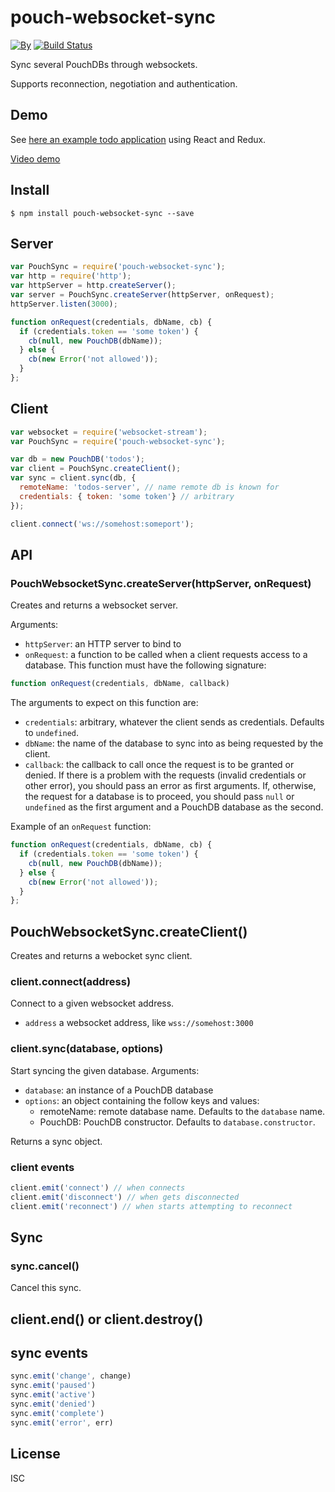 # pouch-websocket-sync

[![By](https://img.shields.io/badge/made%20by-yld!-32bbee.svg?style=flat)](http://yld.io/contact?source=github-pouch-websocket-sync)
[![Build Status](https://secure.travis-ci.org/pgte/pouch-websocket-sync.svg?branch=master)](http://travis-ci.org/pgte/pouch-websocket-sync?branch=master)


Sync several PouchDBs through websockets.

Supports reconnection, negotiation and authentication.

## Demo

See [here an example todo application](https://github.com/pgte/pouch-websocket-sync-example#readme) using React and Redux.

[Video demo](https://www.youtube.com/watch?v=2UOfVFseksw)

## Install

```
$ npm install pouch-websocket-sync --save
```

## Server

```js
var PouchSync = require('pouch-websocket-sync');
var http = require('http');
var httpServer = http.createServer();
var server = PouchSync.createServer(httpServer, onRequest);
httpServer.listen(3000);

function onRequest(credentials, dbName, cb) {
  if (credentials.token == 'some token') {
    cb(null, new PouchDB(dbName));
  } else {
    cb(new Error('not allowed'));
  }
};
```

## Client

```js
var websocket = require('websocket-stream');
var PouchSync = require('pouch-websocket-sync');

var db = new PouchDB('todos');
var client = PouchSync.createClient();
var sync = client.sync(db, {
  remoteName: 'todos-server', // name remote db is known for
  credentials: { token: 'some token'} // arbitrary
});

client.connect('ws://somehost:someport');
```

## API

### PouchWebsocketSync.createServer(httpServer, onRequest)

Creates and returns a websocket server.

Arguments:
* `httpServer`: an HTTP server to bind to
* `onRequest`: a function to be called when a client requests access to a database. This function must have the following signature:

```js
function onRequest(credentials, dbName, callback)
```

The arguments to expect on this function are:
* `credentials`: arbitrary, whatever the client sends as credentials. Defaults to `undefined`.
* `dbName`: the name of the database to sync into as being requested by the client.
* `callback`: the callback to call once the request is to be granted or denied. If there is a problem with the requests (invalid credentials or other error), you should pass an error as first arguments. If, otherwise, the request for a database is to proceed, you should pass `null` or `undefined` as the first argument and a PouchDB database as the second.

Example of an `onRequest` function:

```js
function onRequest(credentials, dbName, cb) {
  if (credentials.token == 'some token') {
    cb(null, new PouchDB(dbName));
  } else {
    cb(new Error('not allowed'));
  }
};
```

## PouchWebsocketSync.createClient()

Creates and returns a webocket sync client.

### client.connect(address)

Connect to a given websocket address.

* `address` a websocket address, like `wss://somehost:3000`

### client.sync(database, options)

Start syncing the given database. Arguments:

* `database`: an instance of a PouchDB database
* `options`: an object containing the follow keys and values:
  * remoteName: remote database name. Defaults to the `database` name.
  * PouchDB: PouchDB constructor. Defaults to `database.constructor`.

Returns a sync object.

### client events

```js
client.emit('connect') // when connects
client.emit('disconnect') // when gets disconnected
client.emit('reconnect') // when starts attempting to reconnect
```

## Sync

### sync.cancel()

Cancel this sync.

## client.end() or client.destroy()

## sync events

```js
sync.emit('change', change)
sync.emit('paused')
sync.emit('active')
sync.emit('denied')
sync.emit('complete')
sync.emit('error', err)
```

## License

ISC
